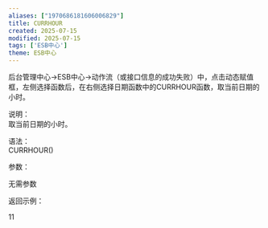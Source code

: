 ```yaml
---
aliases: ["1970686181606006829"]
title: CURRHOUR
created: 2025-07-15
modified: 2025-07-15
tags: ['ESB中心']
theme: ESB中心
---
```


后台管理中心->ESB中心->动作流（或接口信息的成功失败）中，点击动态赋值框，左侧选择函数后，在右侧选择日期函数中的CURRHOUR函数，取当前日期的小时。

说明：  
取当前日期的小时。

语法：  
CURRHOUR()  

参数：

无需参数

返回示例：

11